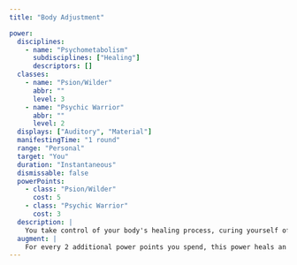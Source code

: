 ```yaml
---
title: "Body Adjustment"

power:
  disciplines:
    - name: "Psychometabolism"
      subdisciplines: ["Healing"]
      descriptors: []
  classes:
    - name: "Psion/Wilder"
      abbr: ""
      level: 3
    - name: "Psychic Warrior"
      abbr: ""
      level: 2
  displays: ["Auditory", "Material"]
  manifestingTime: "1 round"
  range: "Personal"
  target: "You"
  duration: "Instantaneous"
  dismissable: false
  powerPoints:
    - class: "Psion/Wilder"
      cost: 5
    - class: "Psychic Warrior"
      cost: 3
  description: |
    You take control of your body's healing process, curing yourself of {% die_roll 1 12 0 %} points of damage. As usual, when regular damage is healed, an equal amount of nonlethal damage is also healed.
  augment: |
    For every 2 additional power points you spend, this power heals an additional {% die_roll 1 12 0 %} points of damage.
---
```

